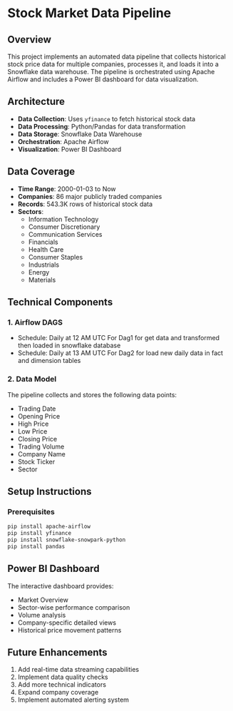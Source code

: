 # Stock Market Data Pipeline

## Overview
This project implements an automated data pipeline that collects historical stock price data for multiple companies, processes it, and loads it into a Snowflake data warehouse. The pipeline is orchestrated using Apache Airflow and includes a Power BI dashboard for data visualization.

## Architecture
- **Data Collection**: Uses `yfinance` to fetch historical stock data
- **Data Processing**: Python/Pandas for data transformation
- **Data Storage**: Snowflake Data Warehouse
- **Orchestration**: Apache Airflow
- **Visualization**: Power BI Dashboard

## Data Coverage
- **Time Range**: 2000-01-03 to Now
- **Companies**: 86 major publicly traded companies
- **Records**: 543.3K rows of historical stock data
- **Sectors**: 
  - Information Technology
  - Consumer Discretionary
  - Communication Services
  - Financials
  - Health Care
  - Consumer Staples
  - Industrials
  - Energy
  - Materials

## Technical Components

### 1. Airflow DAGS
- Schedule: Daily at 12 AM UTC For Dag1 for get data and transformed then loaded in snowflake database
- Schedule: Daily at 13 AM UTC For Dag2 for load new daily data in fact and dimension tables
  
### 2. Data Model
The pipeline collects and stores the following data points:
- Trading Date
- Opening Price
- High Price
- Low Price
- Closing Price
- Trading Volume
- Company Name
- Stock Ticker
- Sector

## Setup Instructions

### Prerequisites
```bash
pip install apache-airflow
pip install yfinance
pip install snowflake-snowpark-python
pip install pandas
```

## Power BI Dashboard
The interactive dashboard provides:
- Market Overview
- Sector-wise performance comparison
- Volume analysis
- Company-specific detailed views
- Historical price movement patterns

## Future Enhancements
1. Add real-time data streaming capabilities
2. Implement data quality checks
3. Add more technical indicators
4. Expand company coverage
5. Implement automated alerting system
